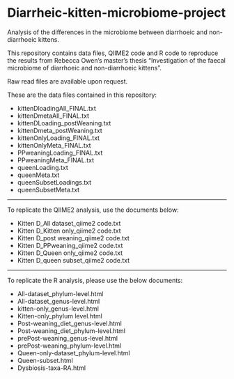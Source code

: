 # Diarrheic-kitten-microbiome-project

Analysis of the differences in the microbiome between diarrhoeic and non-diarrhoeic kittens.

This repository contains data files, QIIME2 code and R code to reproduce the results from Rebecca Owen’s master’s thesis “Investigation of the faecal microbiome of diarrhoeic and non-diarrhoeic kittens”.

Raw read files are available upon request.

These are the data files contained in this repository:
-	kittenDloadingAll_FINAL.txt
-	kittenDmetaAll_FINAL.txt
-	kittenDLoading_postWeaning.txt
-	kittenDmeta_postWeaning.txt
-	kittenOnlyLoading_FINAL.txt
-	kittenOnlyMeta_FINAL.txt
-	PPweaningLoading_FINAL.txt
-	PPweaningMeta_FINAL.txt
-	queenLoading.txt
-	queenMeta.txt
-	queenSubsetLoadings.txt
-	queenSubsetMeta.txt

***

To replicate the QIIME2 analysis, use the documents below:
-	Kitten D_All dataset_qiime2 code.txt
-	Kitten D_Kitten only_qiime2 code.txt
-	Kitten D_post weaning_qiime2 code.txt
-	Kitten D_PPweaning_qiime2 code.txt
-	Kitten D_Queen only_qiime2 code.txt
-	Kitten D_queen subset_qiime2 code.txt

***

To replicate the R analysis, please use the below documents:
-	All-dataset_phylum-level.html
-	All-dataset_genus-level.html
-	kitten-only_genus-level.html
-	Kitten-only_phylum level.html
-	Post-weaning_diet_genus-level.html
-	Post-weaning_diet_phylum-level.html
-	prePost-weaning_genus-level.html
-	prePost-weaning_phylum-level.html
-	Queen-only-dataset_phylum-level.html
-	Queen-subset.html
-	Dysbiosis-taxa-RA.html
